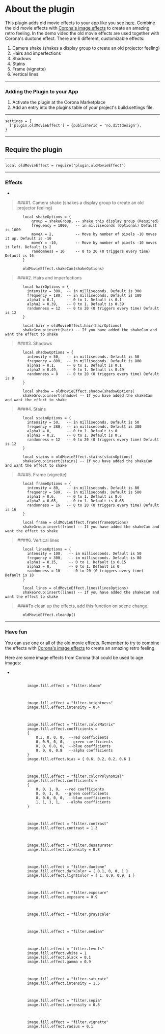 # About the plugin

This plugin adds old movie effects to your app like you see [here](https://youtu.be/MF41iBY9io4). Combine the old movie effects with [Corona's image effects](https://docs.coronalabs.com/guide/graphics/effects.html) to create an amazing retro feeling. In the demo video the old movie effects are used together with Corona's duotone effect.
There are 6 different, customizable effects:

1. Camera shake (shakes a display group to create an old projector feeling)
2. Hairs and imperfections
3. Shadows
4. Stains
5. Frame (vignette)
6. Vertical lines
 
---

### Adding the Plugin to your App

1. Activate the plugin at the Corona Marketplace
2. Add an entry into the plugins table of your project's build.settings file.


---

```
settings = {
  ['plugin.oldMovieEffect'] = {publisherId = 'no.dittdesign'},
}

```

---
## Require the plugin


---

```
local oldMovieEffect = require('plugin.oldMovieEffect')

```

---

### Effects
-
 
>####1. Camera shake (shakes a display group to create an old projector feeling)

```
		local shakeOptions = {
  			group = shakeGroup, -- shake this display group (Required)
  			frequency = 1000,   -- in milliseconds (Optional) Default is 1000
  			moveX = 2,          -- Move by number of pixels -10 moves it up. Default is -10
  			moveY = -10,        -- Move by number of pixels -10 moves it left. Default is 2
  			randomness = 16     -- 0 to 20 (0 triggers every time) Default is 16
		}

		oldMovieEffect.shakeCam(shakeOptions)
```


>####2. Hairs and imperfections


```
		local hairOptions = {
		  intensity = 300,  -- in milliseconds. Default is 300
		  frequency = 180,  -- in milliseconds. Default is 180
		  alpha1 = 0.1,     -- 0 to 1. Default is 0.1
		  alpha2 = 0.39,    -- 0 to 1. Default is 0.39
		  randomness = 12   -- 0 to 20 (0 triggers every time) Default is 12
		}

		local hair = oldMovieEffect.hair(hairOptions)
		shakeGroup:insert(hair) -- If you have added the shakeCam and want the effect to shake
```


>####3. Shadows

```
		local shadowOptions = {
		  intensity = 50,   -- in milliseconds. Default is 50
		  frequency = 800,  -- in milliseconds. Default is 800
		  alpha1 = 0.1,     -- 0 to 1. Default is 0.1
		  alpha2 = 0.49,    -- 0 to 1. Default is 0.49
		  randomness = 8    -- 0 to 20 (0 triggers every time) Default is 8
		}

		local shadow = oldMovieEffect.shadow(shadowOptions)
		shakeGroup:insert(shadow) -- If you have added the shakeCam and want the effect to shake
```


>####4. Stains

```
		local stainOptions = {
		  intensity = 50,   -- in milliseconds. Default is 50
		  frequency = 380,  -- in milliseconds. Default is 380
		  alpha1 = 0,       -- 0 to 1. Default is 0
		  alpha2 = 0.2,     -- 0 to 1. Default is 0.2
		  randomness = 12   -- 0 to 20 (0 triggers every time) Default is 12
		}

		local stains = oldMovieEffect.stains(stainOptions)
		shakeGroup:insert(stains) -- If you have added the shakeCam and want the effect to shake
```


>####5. Frame (vignette)

```
		local frameOptions = {
		  intensity = 80,   -- in milliseconds. Default is 80
		  frequency = 580,  -- in milliseconds. Default is 580
		  alpha1 = 0.6,     -- 0 to 1. Default is 0.6
		  alpha2 = 0.65,    -- 0 to 1. Default is 0.65
		  randomness = 16   -- 0 to 20 (0 triggers every time) Default is 16
		}

		local frame = oldMovieEffect.frame(frameOptions)
		shakeGroup:insert(frame) -- If you have added the shakeCam and want the effect to shake
```


>####6. Vertical lines

```
		local linesOptions = {
		  intensity = 100,   -- in milliseconds. Default is 50
		  frequency = 300,   -- in milliseconds. Default is 80
		  alpha1 = 0.15,     -- 0 to 1. Default is 0.15
		  alpha2 = 0,        -- 0 to 1. Default is 0
		  randomness = 10    -- 0 to 20 (0 triggers every time) Default is 18
		}

		local lines = oldMovieEffect.lines(linesOptions)
		shakeGroup:insert(lines) -- If you have added the shakeCam and want the effect to shake
```


>####To clean up the effects, add this function on scene change.

```
		oldMovieEffect.cleanUp()

```


---

### Have fun

You can use one or all of the old movie effects. Remember to try to combine the effects with [Corona's image effects](https://docs.coronalabs.com/guide/graphics/effects.html) to create an amazing retro feeling. 

Here are some image effects from Corona that could be used to age images:

-


```

          image.fill.effect = "filter.bloom"



          image.fill.effect = "filter.brightness"
          image.fill.effect.intensity = 0.4



          image.fill.effect = "filter.colorMatrix"
          image.fill.effect.coefficients =
          {
              0.3, 0, 0, 0,  --red coefficients
              0, 0.9, 0, 0,  --green coefficients
              0, 0, 0.8, 0,  --blue coefficients
              0, 0, 0, 0.8   --alpha coefficients
          }
          image.fill.effect.bias = { 0.6, 0.2, 0.2, 0.6 }



          image.fill.effect = "filter.colorPolynomial"
          image.fill.effect.coefficients =
          {
              0, 0, 1, 0,  --red coefficients
              0, 0, 1, 0,  --green coefficients
              0, 0.6, 0, 0,  --blue coefficients
              1, 1, 1, 1,   --alpha coefficients
          }



          image.fill.effect = "filter.contrast"
          image.fill.effect.contrast = 1.3



          image.fill.effect = "filter.desaturate"
          image.fill.effect.intensity = 0.8



          image.fill.effect = "filter.duotone"
          image.fill.effect.darkColor = { 0.1, 0, 0, 1 }
          image.fill.effect.lightColor = { 1, 0.9, 0.9, 1 }



          image.fill.effect = "filter.exposure"
          image.fill.effect.exposure = 0.9



          image.fill.effect = "filter.grayscale"



          image.fill.effect = "filter.median"



          image.fill.effect = "filter.levels"
          image.fill.effect.white = 1
          image.fill.effect.black = 0.1
          image.fill.effect.gamma = 0.9



          image.fill.effect = "filter.saturate"
          image.fill.effect.intensity = 1.5



          image.fill.effect = "filter.sepia"
          image.fill.effect.intensity = 0.8



          image.fill.effect = "filter.vignette"
          image.fill.effect.radius = 0.1

```


